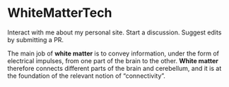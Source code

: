 # WhiteMatterTech

Interact with me about my personal site. Start a discussion. Suggest edits by submitting a PR.

The main job of **white matter** is to convey information, under the form of electrical impulses, from one part of the brain to the other. **White matter** therefore connects different parts of the brain and cerebellum, and it is at the foundation of the relevant notion of “connectivity”.
